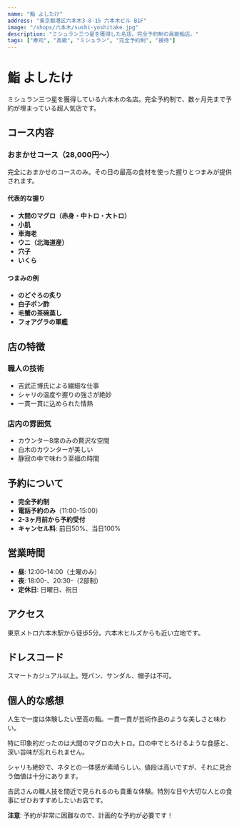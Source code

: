 ```yaml
---
name: "鮨 よしたけ"
address: "東京都港区六本木3-8-15 六本木ビル B1F"
image: "/shops/六本木/sushi-yoshitake.jpg"
description: "ミシュラン三つ星を獲得した名店。完全予約制の高級鮨店。"
tags: ["寿司", "高級", "ミシュラン", "完全予約制", "接待"]
---
```


# 鮨 よしたけ

ミシュラン三つ星を獲得している六本木の名店。完全予約制で、数ヶ月先まで予約が埋まっている超人気店です。

## コース内容

### おまかせコース（28,000円〜）
完全におまかせのコースのみ。その日の最高の食材を使った握りとつまみが提供されます。

#### 代表的な握り
- **大間のマグロ（赤身・中トロ・大トロ）**
- **小肌**
- **車海老**
- **ウニ（北海道産）**
- **穴子**
- **いくら**

#### つまみの例
- **のどぐろの炙り**
- **白子ポン酢**
- **毛蟹の茶碗蒸し**
- **フォアグラの軍艦**

## 店の特徴

### 職人の技術
- 吉武正博氏による繊細な仕事
- シャリの温度や握りの強さが絶妙
- 一貫一貫に込められた情熱

### 店内の雰囲気
- カウンター8席のみの贅沢な空間
- 白木のカウンターが美しい
- 静寂の中で味わう至福の時間

## 予約について

- **完全予約制**
- **電話予約のみ**（11:00-15:00）
- **2-3ヶ月前から予約受付**
- **キャンセル料**: 前日50%、当日100%

## 営業時間

- **昼**: 12:00-14:00（土曜のみ）
- **夜**: 18:00-、20:30-（2部制）
- **定休日**: 日曜日、祝日

## アクセス

東京メトロ六本木駅から徒歩5分。六本木ヒルズからも近い立地です。

## ドレスコード

スマートカジュアル以上。短パン、サンダル、帽子は不可。

## 個人的な感想

人生で一度は体験したい至高の鮨。一貫一貫が芸術作品のような美しさと味わい。

特に印象的だったのは大間のマグロの大トロ。口の中でとろけるような食感と、深い旨味が忘れられません。

シャリも絶妙で、ネタとの一体感が素晴らしい。値段は高いですが、それに見合う価値は十分にあります。

吉武さんの職人技を間近で見られるのも貴重な体験。特別な日や大切な人との食事にぜひおすすめしたいお店です。

**注意**: 予約が非常に困難なので、計画的な予約が必要です！ 